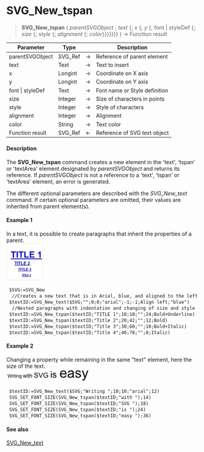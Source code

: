 # SVG_New_tspan

>**SVG_New_tspan** ( *parentSVGObject* ; *text* {; *x* {; *y* {; font | styleDef {; *size* {; *style* {; *alignment* {; *color*}}}}}}} ) -> Function result

| Parameter | Type |  | Description |
| --- | --- | --- | --- |
| parentSVGObject | SVG_Ref | &#8594; | Reference of parent element |
| text | Text | &#8594; | Text to insert |
| x | Longint | &#8594; | Coordinate on X axis |
| y | Longint | &#8594; | Coordinate on Y axis |
| font &#124; styleDef | Text | &#8594; | Font name or Style definition |
| size | Integer | &#8594; | Size of characters in points |
| style | Integer | &#8594; | Style of characters |
| alignment | Integer | &#8594; | Alignment |
| color | String | &#8594; | Text color |
| Function result | SVG_Ref | &#8592; | Reference of SVG text object |



#### Description 

The **SVG\_New\_tspan** command creates a new element in the 'text', ‘tspan’ or 'textArea' element designated by *parentSVGObject* and returns its reference. If *parentSVGObject* is not a reference to a 'text', ‘tspan’ or 'textArea' element, an error is generated.

The different optional parameters are described with the *SVG\_New\_text* command. If certain optional parameters are omitted, their values are inherited from parent element(s).

#### Example 1 

In a text, it is possible to create paragraphs that inherit the properties of a parent.  
![](../images/pict196293.en.png)

```4d
 $SVG:=SVG_New
  //Creates a new text that is in Arial, blue, and aligned to the left
 $textID:=SVG_New_text($SVG;"";0;0;"arial";-1;-1;Align left;"blue")
  //Nested paragraphs with indentation and changing of size and style
 $textID:=SVG_New_tspan($textID;"TITLE 1";10;10;"";24;Bold+Underline)
 $textID:=SVG_New_tspan($textID;"Title 2";20;42;"";12;Bold)
 $textID:=SVG_New_tspan($textID;"Title 3";30;60;"";10;Bold+Italic)
 $textID:=SVG_New_tspan($textID;"Title 4";40;78;"";8;Italic)
```

#### Example 2 

Changing a property while remaining in the same "text" element, here the size of the text.  
![](../images/pict196294.en.png)

```4d
 $textID:=SVG_New_text($SVG;"Writing ";10;10;"arial";12)
 SVG_SET_FONT_SIZE(SVG_New_tspan($textID;"with ");14)
 SVG_SET_FONT_SIZE(SVG_New_tspan($textID;"SVG ");18)
 SVG_SET_FONT_SIZE(SVG_New_tspan($textID;"is ");24)
 SVG_SET_FONT_SIZE(SVG_New_tspan($textID;"easy ");36)
```

#### See also 

[SVG\_New\_text](SVG_New_text.md)  